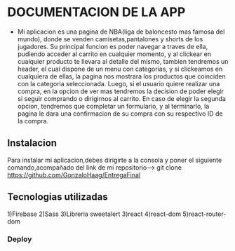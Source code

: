 
# DOCUMENTACION DE LA APP

* Mi aplicacion es una pagina de NBA(liga de baloncesto mas famosa del mundo), donde se venden camisetas,pantalones y shorts de los jugadores. Su principal funcion es poder navegar a traves de ella, pudiendo acceder al carrito en cualquier momento, y al clickear en cualquier producto te llevara al detalle del mismo, tambien tendremos un header, el cual dispone de un menu con categorias, y si clickeamos en cualquiera de ellas, la pagina nos mostrara los productos que coinciden con la categoria seleccionada. Luego, si el usuario quiere realizar una compra, en la opcion de ver mas tendremos la decision de poder elegir si seguir comprando o dirigirnos al carrito. En caso de elegir la segunda opcion, tendremos que completar un formulario, y al terminarlo, la pagina le dara una confirmacion de su compra con su respectivo ID de la compra.

## Instalacion

Para instalar mi aplicacion,debes dirigirte a la consola y poner el siguiente comando,acompañado del link de mi repositorio--> git clone https://github.com/GonzaloHaag/EntregaFinal

## Tecnologias utilizadas

1)Firebase
2)Sass
3)Libreria sweetalert
3)react
4)react-dom
5)react-router-dom

### Deploy


